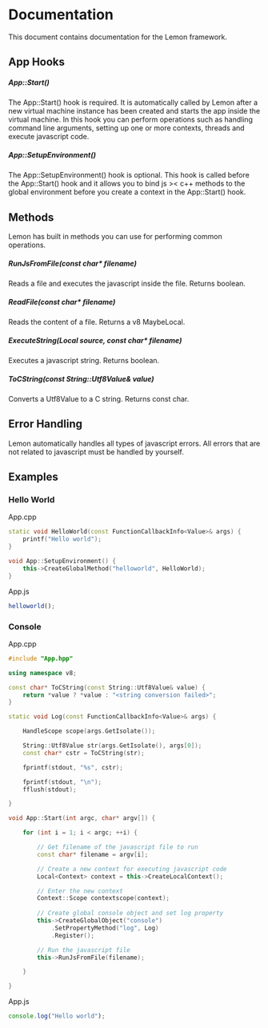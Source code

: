 # Documentation

This document contains documentation for the Lemon framework.

## App Hooks

##### App::Start()

The App::Start() hook is required. It is automatically called by Lemon after a new virtual machine instance has been created and starts the app inside the virtual machine. In this hook you can perform operations such as handling command line arguments, setting up one or more contexts, threads and execute javascript code.

##### App::SetupEnvironment()

The App::SetupEnvironment() hook is optional. This hook is called before the App::Start() hook and it allows you to bind js >< c++ methods to the global environment before you create a context in the App::Start() hook.

## Methods

Lemon has built in methods you can use for performing common operations.

##### RunJsFromFile(const char* filename)

Reads a file and executes the javascript inside the file. Returns boolean.

##### ReadFile(const char* filename)

Reads the content of a file. Returns a v8 MaybeLocal<String>.
	
##### ExecuteString(Local<String> source, const char* filename) 

Executes a javascript string. Returns boolean.

##### ToCString(const String::Utf8Value& value)

Converts a Utf8Value to a C string. Returns const char.

## Error Handling

Lemon automatically handles all types of javascript errors. All errors that are not related to javascript must be handled by yourself.

## Examples

### Hello World

App.cpp

```c++
static void HelloWorld(const FunctionCallbackInfo<Value>& args) {	
	printf("Hello world");
}

void App::SetupEnvironment() {
	this->CreateGlobalMethod("helloworld", HelloWorld);
}
```

App.js

```js
helloworld();
```

### Console

App.cpp

```c++
#include "App.hpp"

using namespace v8;

const char* ToCString(const String::Utf8Value& value) {
    return *value ? *value : "<string conversion failed>";
}

static void Log(const FunctionCallbackInfo<Value>& args) {

    HandleScope scope(args.GetIsolate());

    String::Utf8Value str(args.GetIsolate(), args[0]);
    const char* cstr = ToCString(str);

    fprintf(stdout, "%s", cstr);

    fprintf(stdout, "\n");
    fflush(stdout);

}

void App::Start(int argc, char* argv[]) {

	for (int i = 1; i < argc; ++i) {

		// Get filename of the javascript file to run
		const char* filename = argv[i];

		// Create a new context for executing javascript code
		Local<Context> context = this->CreateLocalContext();

		// Enter the new context
		Context::Scope contextscope(context);
		
		// Create global console object and set log property
		this->CreateGlobalObject("console")
			.SetPropertyMethod("log", Log)
			.Register();

		// Run the javascript file
		this->RunJsFromFile(filename);

	}

}
```

App.js

```js
console.log("Hello world");
```
